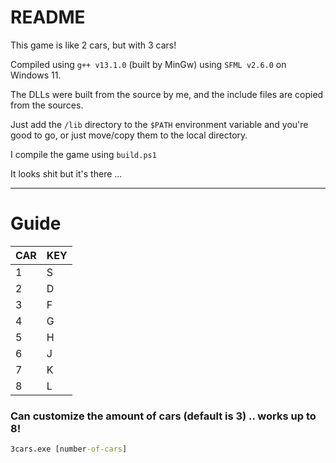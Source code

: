 # README
This game is like 2 cars, but with 3 cars!

Compiled using `g++ v13.1.0` (built by MinGw) using `SFML v2.6.0` on Windows 11.

The DLLs were built from the source by me, and the include files are copied from the sources.

Just add the `/lib` directory to the `$PATH` environment variable and you're good to go, or just move/copy them to the local directory.

I compile the game using `build.ps1`

It looks shit but it's there ...

---

# Guide
| CAR | KEY |
|-----|-----|
| 1   | S   |
| 2   | D   |
| 3   | F   |
| 4   | G   |
| 5   | H   |
| 6   | J   |
| 7   | K   |
| 8   | L   |


### Can customize the amount of cars (default is 3) .. works up to 8!

```bat
3cars.exe [number-of-cars]
```
